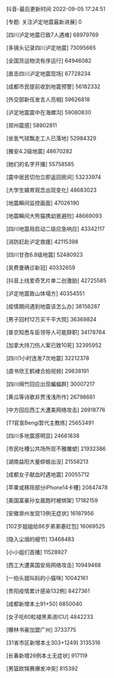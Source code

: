 <!-- Rank Begin -->

抖音-最后更新时间 2022-09-05 17:24:51

[专题: 关注泸定地震最新进展] 0

[四川泸定地震已致7人遇难] 68979769

[多镜头记录四川泸定地震] 73095665

[全国货运物流有序运行] 64946082

[直击四川泸定地震现场] 67728234

[成都市民提前收到地震预警] 56182332

[外交部新任发言人亮相] 59626818

[泸定地震震中在海螺沟] 59080830

[郑州震感] 58902811

[坐氢气球飘走工人已落地] 52984329

[雅安4.2级地震] 48670282

[她们的名字开播] 55758585

[震中居民切勿立即返回房间] 53233974

[大学生婚育观念出现变化] 48683023

[地震瞬间监控画面] 47026190

[地震瞬间大熊猫携幼崽避险] 48669093

[四川地震局启动二级应急响应] 43342117

[消防赶赴泸定救援] 42115398

[四川甘孜6.8级地震] 52480923

[吴费曼确诊新冠] 40332659

[抖音上线爱奇艺片单二创激励] 42725585

[泸定地震致山体塌方] 40354551

[疫情期间遇到地震该怎么办] 38156287

[男子回村12万买千平大院] 36369824

[普京知悉车臣领导人可能辞职] 34178764

[加拿大持刀伤人案已致10死] 32395952

[四川1小时连发7次地震] 32212378

[虞书欣王鹤棣合拍视频] 29838191

[四川绵竹回应出现蝙蝠群] 30007217

[黄瓜等诗歌非贾浅浅所作] 26798661

[中方回应西工大遭美网络攻击] 26918776

[T1官宣Bengi暂代主教练] 25653491

[四川多地震感明显] 24661838

[市民吐槽公共场所现不雅雕塑] 21932386

[湖南益阳大量蜉蝣出没] 21558213

[成都女子献血时遇地震] 20055712

[苹果或移除部分iPhone14卡槽] 20847478

[美国富豪孙女晨跑时被绑架] 17182159

[安徽滁州发现13例无症状] 16187956

[102岁姐姐给86岁弟弟塞红包] 16069525

[隐入尘烟的细节] 13468483

[小小姐们首播] 11528927

[西工大遭美国安局网络攻击] 10949468

[一拍头就叫妈的小猫咪] 10042161

[贵阳疫情累计感染132例] 8427361

[成都新增本土91+50] 6850040

[女子吃60粒褪黑素进ICU] 4842233

[曝林书豪加盟广州] 3733775

[31省市区新增本土303+1249] 3135316

[长春新增26例本土无症状] 917119

[男篮欧锦赛爆发冲突] 815392

<!-- Rank End -->